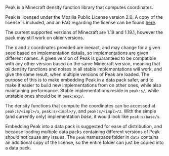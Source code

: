 Peak is a Minecraft density function library that computes coordinates.

Peak is licensed under the Mozilla Public License version 2.0. A copy
of the license is included, and an FAQ regarding the license can be
found [here](https://www.mozilla.org/MPL/2.0/FAQ/).

The current supported versions of Minecraft are 1.19 and 1.19.1, however
the pack may still work on older versions.

The x and z coordinates provided are inexact, and may change for a given seed
based on implementation details, so implementations are given different names.
A given version of Peak is guaranteed to be compatible with any other version
based on the same Minecraft version, meaning that _all_ density functions and
noises in all stable implementations will work, and give the same result, when
multiple versions of Peak are loaded. The purpose of this is to make embedding
Peak in a data pack safer, and to make it easier to build new implementations
from on other ones, while also maintaining performance. Stable implementations
reside in `peak:s/`, while unstable ones should be in `peak:exp/`.

The density functions that compute the coordinates can be accessed at
`peak:s/<impl>/x`, `peak:s/<impl>/y`, and `peak:s/<impl>/z`. With the simple
(and currently only) implementation _base_, it would look like `peak:s/base/x`.

Embedding Peak into a data pack is suggested for ease of distribution, and
because loading multiple data packs containing different versions of Peak
should not cause any issues. The `peak` namespace folder in `data` contains
an additional copy of the license, so the entire folder can just be copied
into a data pack.
